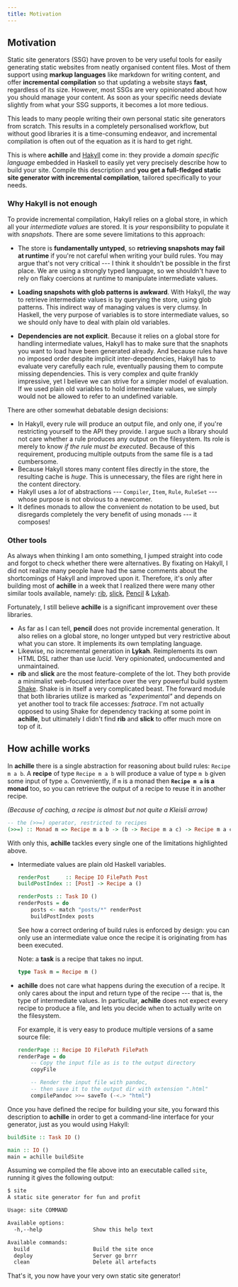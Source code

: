 ```yaml
---
title: Motivation
---
```


## Motivation

Static site generators (SSG) have proven to be very useful tools for easily
generating static websites from neatly organised content files. Most of them
support using **markup languages** like markdown for writing content, and offer
**incremental compilation** so that updating a website stays **fast**,
regardless of its size. However, most SSGs are very opinionated about how you
should manage your content. As soon as your specific needs deviate slightly
from what your SSG supports, it becomes a lot more tedious.

This leads to many people writing their own personal static site generators
from scratch. This results in a completely personalised workflow, but without
good libraries it is a time-consuming endeavor, and incremental compilation is often
out of the equation as it is hard to get right.

This is where **achille** and [Hakyll][Hakyll] come in: they provide a *domain
specific language* embedded in Haskell to easily yet very precisely describe
how to build your site. Compile this description and **you get a full-fledged
static site generator with incremental compilation**, tailored specifically to
your needs.

[Hakyll]: https://jaspervdj.be/hakyll

### Why Hakyll is not enough

To provide incremental compilation, Hakyll relies on a global store, in which
all your *intermediate values* are stored. It is *your* responsibility to
populate it with *snapshots*. There are some severe limitations to this
approach:

- The store is **fundamentally untyped**, so **retrieving snapshots may fail at
  runtime** if you're not careful when writing your build rules. You may
  argue that's not very critical --- I think it shouldn't be possible in the
  first place. We are using a strongly typed language, so we shouldn't have
  to rely on flaky coercions at runtime to manipulate intermediate values.

- **Loading snapshots with glob patterns is awkward**. With Hakyll, *the*
  way to retrieve intermediate values is by querying the store,
  using glob patterns. This indirect way of managing values is very
  clumsy. In Haskell, the very purpose of variables is to store intermediate
  values, so we should only have to deal with plain old variables.

- **Dependencies are not explicit**. Because it relies on a global store for
  handling intermediate values, Hakyll has to make sure that the snaphots you
  want to load have been generated already. And because rules have no imposed
  order despite implicit inter-dependencies, Hakyll has to evaluate very
  carefully each rule, eventually pausing them to compute missing dependencies.
  This is very complex and quite frankly impressive, yet I believe we can strive
  for a simpler model of evaluation. If we used plain old variables to hold
  intermediate values, we simply would not be allowed to refer to an undefined
  variable.

There are other somewhat debatable design decisions:

- In Hakyll, every rule will produce an output file, and only one, if you're
  restricting yourself to the API they provide. I argue
  such a library should not care whether a rule produces any output on the
  filesystem. Its role is merely to know *if the rule must be executed*. Because of
  this requirement, producing multiple outputs from the same file is a tad
  cumbersome.
- Because Hakyll stores many content files directly in the store, the resulting
  cache is *huge*. This is unnecessary, the files are right here in the content
  directory.
- Hakyll uses a *lot* of abstractions --- `Compiler`, `Item`, `Rule`, `RuleSet`
  --- whose purpose is not obvious to a newcomer.
- It defines monads to allow the convenient `do` notation to be used, but
  disregards completely the very benefit of using monads --- it composes!

### Other tools

As always when thinking I am onto something, I jumped straight into code
and forgot to check whether there were alternatives. By fixating on Hakyll, I did not
realize many people have had the same comments about the shortcomings of Hakyll
and improved upon it. Therefore, it's only after building most of **achille**
in a week that I realized there were many
other similar tools available, namely: [rib][rib], [slick][slick], [Pencil][pencil] &
[Lykah][lykah].

[rib]:    https://rib.srid.ca/
[slick]:  https://hackage.haskell.org/package/slick
[pencil]: http://elbenshira.com/pencil/
[lykah]:  https://hackage.haskell.org/package/Lykah

Fortunately, I still believe **achille** is a significant improvement over these libraries.

- As far as I can tell, **pencil** does not provide incremental generation.
  It also relies on a global store, no longer untyped but very
  restrictive about what you can store. It implements its own templating language.
- Likewise, no incremental generation in **Lykah**.
  Reimplements its own HTML DSL rather than use *lucid*.
  Very opinionated, undocumented and unmaintained.
- **rib** and **slick** are the most feature-complete of the lot.
  They both provide a minimalist web-focused interface over the very powerful build system
  [Shake][Shake]. Shake is in itself a very complicated beast. The forward
  module that both libraries utilize is marked as *"experimental"* and depends
  on yet another tool to track file accesses: *fsatrace*.
  I'm not actually opposed to using Shake for dependency tracking at some point
  in **achille**, but ultimately I didn't find **rib** and **slick** to offer
  much more on top of it.

[Shake]: https://shakebuild.com/

## How achille works

In **achille** there is a single abstraction for reasoning about build rules:
`Recipe m a b`.  A **recipe** of type `Recipe m a b` will produce a value of type
`m b` given some input of type `a`.
Conveniently, if `m` is a monad then **`Recipe m a` is a monad** too, so
you can retrieve the output of a recipe to reuse it in another recipe.

*(Because of caching, a recipe is almost but not quite a Kleisli arrow)*


```haskell
-- the (>>=) operator, restricted to recipes
(>>=) :: Monad m => Recipe m a b -> (b -> Recipe m a c) -> Recipe m a c
```

With only this, **achille** tackles every single one of the limitations highlighted above.

- Intermediate values are plain old Haskell variables.

  ```haskell
  renderPost     :: Recipe IO FilePath Post
  buildPostIndex :: [Post] -> Recipe a ()

  renderPosts :: Task IO ()
  renderPosts = do
      posts <- match "posts/*" renderPost
      buildPostIndex posts
  ```

  See how a correct ordering of build rules is enforced by design: you can only
  use an intermediate value once the recipe it is originating from has been
  executed.

  Note: a **task** is a recipe that takes no input.

  ```haskell
  type Task m = Recipe m ()
  ```

- **achille** does not care what happens during the execution of a recipe.
  It only cares about the input and return type of the recipe --- that is, the
  type of intermediate values.
  In particullar, **achille** does not expect every recipe to produce a file,
  and lets you decide when to actually write on the filesystem.

  For example, it is very easy to produce multiple versions of a same source file:

  ```haskell
  renderPage :: Recipe IO FilePath FilePath
  renderPage = do
      -- Copy the input file as is to the output directory
      copyFile

      -- Render the input file with pandoc,
      -- then save it to the output dir with extension ".html"
      compilePandoc >>= saveTo (-<.> "html")
  ```

Once you have defined the recipe for building your site, you forward
this description to **achille** in order to get a command-line interface for
your generator, just as you would using Hakyll:

```haskell
buildSite :: Task IO ()

main :: IO ()
main = achille buildSite
```

Assuming we compiled the file above into an executable called `site`, running
it gives the following output:

```bash
$ site
A static site generator for fun and profit

Usage: site COMMAND

Available options:
  -h,--help                Show this help text

Available commands:
  build                    Build the site once
  deploy                   Server go brrr
  clean                    Delete all artefacts
```

That's it, you now have your very own static site generator!
